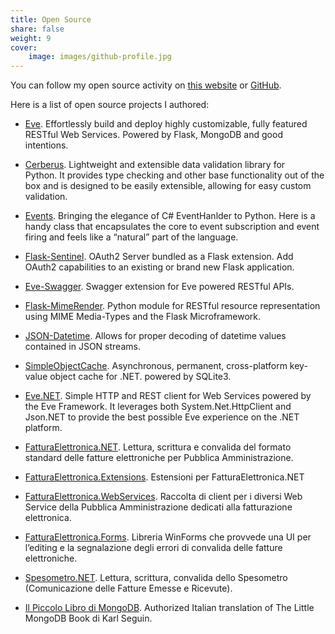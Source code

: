 ```yaml
---
title: Open Source
share: false
weight: 9
cover:
    image: images/github-profile.jpg
---
```

You can follow my open source activity on [this website](/tags/open-source/) or [GitHub][1].

Here is a list of open source projects I authored:

- [Eve][2]. Effortlessly build and deploy highly customizable, fully featured RESTful Web Services. Powered by Flask, MongoDB and good intentions.

- [Cerberus][4]. Lightweight and extensible data validation library for Python. It provides type checking and other base functionality out of the box and is designed to be easily extensible, allowing for easy custom validation.

- [Events][5]. Bringing the elegance of C# EventHanlder to Python. Here is a handy class that encapsulates the core to event subscription and event firing and feels like a “natural” part of the language. 

- [Flask-Sentinel][6]. OAuth2 Server bundled as a Flask extension. Add OAuth2 capabilities to an existing or brand new Flask application. 

- [Eve-Swagger][7]. Swagger extension for Eve powered RESTful APIs. 

- [Flask-MimeRender][8]. Python module for RESTful resource representation using MIME Media-Types and the Flask Microframework. 

- [JSON-Datetime][19]. Allows for proper decoding of datetime values contained in JSON streams.

- [SimpleObjectCache][9]. Asynchronous, permanent, cross-platform key-value object cache for .NET. powered by SQLite3. 

- [Eve.NET][10]. Simple HTTP and REST client for Web Services powered by the Eve Framework. It leverages both System.Net.HttpClient and Json.NET to provide the best possible Eve experience on the .NET platform. 

- [FatturaElettronica.NET][11]. Lettura, scrittura e convalida del formato standard delle fatture elettroniche per Pubblica Amministrazione. 

- [FatturaElettronica.Extensions][20]. Estensioni per FatturaElettronica.NET

- [FatturaElettronica.WebServices][12]. Raccolta di client per i diversi Web Service della Pubblica Amministrazione dedicati alla fatturazione elettronica. 

- [FatturaElettronica.Forms][13]. Libreria WinForms che provvede una UI per l’editing e la segnalazione degli errori di convalida delle fatture elettroniche. 

- [Spesometro.NET][18]. Lettura, scrittura, convalida dello Spesometro (Comunicazione delle Fatture Emesse e Ricevute).

- [Il Piccolo Libro di MongoDB][15]. Authorized Italian translation of The Little MongoDB Book di Karl Seguin. 

 [1]: https://github.com/nicolaiarocci/
 [2]: http://python-eve.org "Eve"
 [3]: http://python-eve.org
 [4]: http://python-cerberus.org "Cerberus"
 [5]: https://github.com/nicolaiarocci/events "Events"
 [6]: https://github.com/nicolaiarocci/flask-sentinel "Flask-Sentinel"
 [7]: https://github.com/nicolaiarocci/eve-swagger "Eve-Swagger"
 [8]: https://github.com/nicolaiarocci/flask-mimerender "Flask-MimeRender"
 [9]: https://github.com/CIR2000/Amica.vNext.SimpleCache "SimpleCache"
 [10]: https://github.com/nicolaiarocci/Eve.NET "Eve.NET"
 [11]: https://github.com/FatturaElettronicaPA/FatturaElettronicaPA "FatturaElettronicaPA"
 [12]: https://github.com/FatturaElettronicaPA/FatturaElettronicaPA.WebServices "FatturaElettronicaPA.WebServices"
 [13]: https://github.com/FatturaElettronicaPA/FatturaElettronicaPA.Forms "FatturaElettronicaPA.Forms"
 [14]: https://github.com/FatturaElettronicaPA/BusinessObjects "BusinessObjects"
 [15]: http://nicolaiarocci.com/il-piccolo-libro-di-mongodb-edizione-italiana/ "Il Piccolo Libro di MongoDB"
 [16]: https://github.com/nicolaiarocci?tab=activity "Nicola Iarocci Public Activity on GitHub"
 [17]: https://github.com/CIR2000
 [18]: https://github.com/FatturaElettronica/Spesometro.NET
 [19]: https://github.com/nicolaiarocci/json-datetime
 [20]: https://github.com/FatturaElettronica/FatturaElettronica.Extensions
